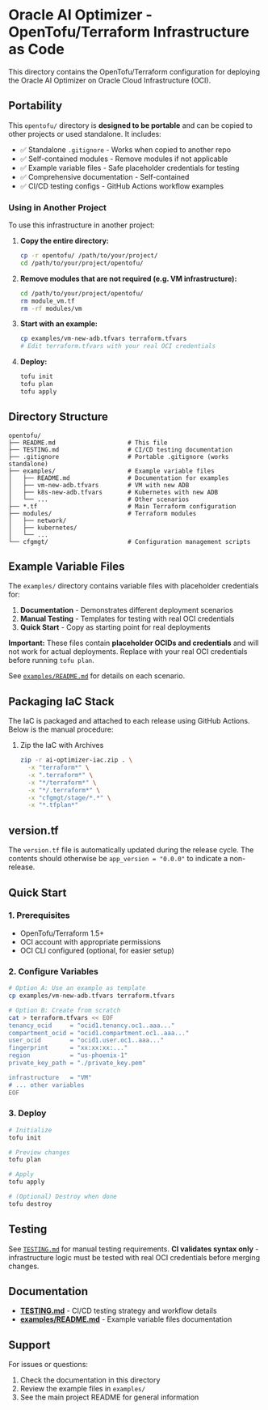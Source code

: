 # Oracle AI Optimizer - OpenTofu/Terraform Infrastructure as Code

This directory contains the OpenTofu/Terraform configuration for deploying the Oracle AI Optimizer on Oracle Cloud Infrastructure (OCI).

## Portability

This `opentofu/` directory is **designed to be portable** and can be copied to other projects or used standalone. It includes:

- ✅ Standalone `.gitignore` - Works when copied to another repo
- ✅ Self-contained modules - Remove modules if not applicable
- ✅ Example variable files - Safe placeholder credentials for testing
- ✅ Comprehensive documentation - Self-contained
- ✅ CI/CD testing configs - GitHub Actions workflow examples

### Using in Another Project

To use this infrastructure in another project:

1. **Copy the entire directory:**
   ```bash
   cp -r opentofu/ /path/to/your/project/
   cd /path/to/your/project/opentofu/
   ```

2. **Remove modules that are not required (e.g. VM infrastructure):**
   ```bash
   cd /path/to/your/project/opentofu/
   rm module_vm.tf
   rm -rf modules/vm
   ```

3. **Start with an example:**
   ```bash
   cp examples/vm-new-adb.tfvars terraform.tfvars
   # Edit terraform.tfvars with your real OCI credentials
   ```

4. **Deploy:**
   ```bash
   tofu init
   tofu plan
   tofu apply
   ```

## Directory Structure

```
opentofu/
├── README.md                    # This file
├── TESTING.md                   # CI/CD testing documentation
├── .gitignore                   # Portable .gitignore (works standalone)
├── examples/                    # Example variable files
│   ├── README.md                # Documentation for examples
│   ├── vm-new-adb.tfvars        # VM with new ADB
│   ├── k8s-new-adb.tfvars       # Kubernetes with new ADB
│   └── ...                      # Other scenarios
├── *.tf                         # Main Terraform configuration
├── modules/                     # Terraform modules
│   ├── network/
│   ├── kubernetes/
│   └── ...
└── cfgmgt/                      # Configuration management scripts
```

## Example Variable Files

The `examples/` directory contains variable files with placeholder credentials for:

1. **Documentation** - Demonstrates different deployment scenarios
2. **Manual Testing** - Templates for testing with real OCI credentials
3. **Quick Start** - Copy as starting point for real deployments

**Important:** These files contain **placeholder OCIDs and credentials** and will not work for actual deployments. Replace with your real OCI credentials before running `tofu plan`.

See [`examples/README.md`](examples/README.md) for details on each scenario.

## Packaging IaC Stack

The IaC is packaged and attached to each release using GitHub Actions. Below is the manual procedure:

1. Zip the IaC with Archives
    ```bash
    zip -r ai-optimizer-iac.zip . \
      -x "terraform*" \
      -x ".terraform*" \
      -x "*/terraform*" \
      -x "*/.terraform*" \
      -x "cfgmgt/stage/*.*" \
      -x "*.tfplan*"
    ```

## version.tf

The `version.tf` file is automatically updated during the release cycle.
The contents should otherwise be `app_version = "0.0.0"` to indicate a non-release.

## Quick Start

### 1. Prerequisites

- OpenTofu/Terraform 1.5+
- OCI account with appropriate permissions
- OCI CLI configured (optional, for easier setup)

### 2. Configure Variables

```bash
# Option A: Use an example as template
cp examples/vm-new-adb.tfvars terraform.tfvars

# Option B: Create from scratch
cat > terraform.tfvars << EOF
tenancy_ocid     = "ocid1.tenancy.oc1..aaa..."
compartment_ocid = "ocid1.compartment.oc1..aaa..."
user_ocid        = "ocid1.user.oc1..aaa..."
fingerprint      = "xx:xx:xx:..."
region           = "us-phoenix-1"
private_key_path = "./private_key.pem"

infrastructure   = "VM"
# ... other variables
EOF
```

### 3. Deploy

```bash
# Initialize
tofu init

# Preview changes
tofu plan

# Apply
tofu apply

# (Optional) Destroy when done
tofu destroy
```

## Testing

See [`TESTING.md`](TESTING.md) for manual testing requirements. **CI validates syntax only** - infrastructure logic must be tested with real OCI credentials before merging changes.

## Documentation

- **[TESTING.md](TESTING.md)** - CI/CD testing strategy and workflow details
- **[examples/README.md](examples/README.md)** - Example variable files documentation

## Support

For issues or questions:

1. Check the documentation in this directory
2. Review the example files in `examples/`
3. See the main project README for general information